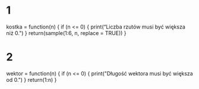 # 1

kostka = function(n) {
	if (n <= 0) {
		print(“Liczba rzutów musi być większa niż 0.")
	}
	return(sample(1:6, n, replace = TRUE))
}

# 2

wektor = function(n) {
	if (n <= 0) {
		print("Długość wektora musi być większa od 0.")
	}
	return(1:n)
}
